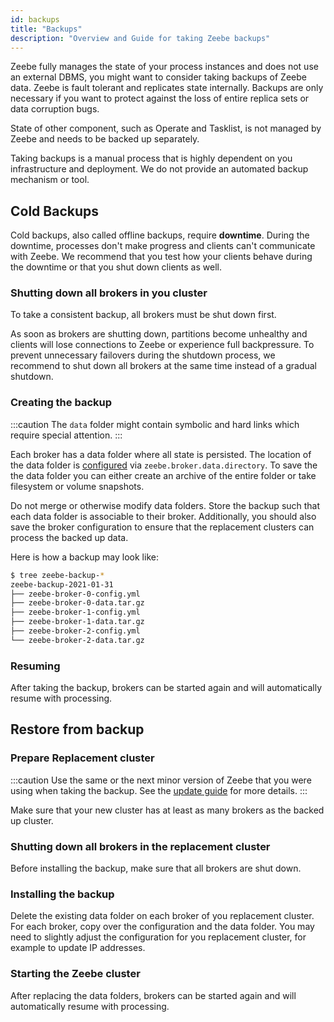 ```yaml
---
id: backups
title: "Backups"
description: "Overview and Guide for taking Zeebe backups"
---
```


Zeebe fully manages the state of your process instances and does not use an external DBMS, you might want to consider taking backups of Zeebe data.
Zeebe is fault tolerant and replicates state internally.
Backups are only necessary if you want to protect against the loss of entire replica sets or data corruption bugs.

State of other component, such as Operate and Tasklist, is not managed by Zeebe and needs to be backed up separately.

Taking backups is a manual process that is highly dependent on you infrastructure and deployment.
We do not provide an automated backup mechanism or tool.

## Cold Backups

Cold backups, also called offline backups, require **downtime**.
During the downtime, processes don't make progress and clients can't communicate with Zeebe.
We recommend that you test how your clients behave during the downtime or that you shut down clients as well.

### Shutting down all brokers in you cluster
To take a consistent backup, all brokers must be shut down first.

As soon as brokers are shutting down, partitions become unhealthy and clients will lose connections to Zeebe or experience full backpressure.
To prevent unnecessary failovers during the shutdown process, we recommend to shut down all brokers at the same time instead of a gradual shutdown.

### Creating the backup
:::caution
The `data` folder might contain symbolic and hard links which require special attention.
:::

Each broker has a data folder where all state is persisted.
The location of the data folder is [configured](../configuration/configuration.md) via `zeebe.broker.data.directory`.
To save the the data folder you can either create an archive of the entire folder or take filesystem or volume snapshots.

Do not merge or otherwise modify data folders. Store the backup such that each data folder is associable to their broker.
Additionally, you should also save the broker configuration to ensure that the replacement clusters can process the backed up data.

Here is how a backup may look like:

```bash
$ tree zeebe-backup-*
zeebe-backup-2021-01-31
├── zeebe-broker-0-config.yml
├── zeebe-broker-0-data.tar.gz
├── zeebe-broker-1-config.yml
├── zeebe-broker-1-data.tar.gz
├── zeebe-broker-2-config.yml
└── zeebe-broker-2-data.tar.gz
```


### Resuming

After taking the backup, brokers can be started again and will automatically resume with processing.

## Restore from backup

### Prepare Replacement cluster

:::caution
Use the same or the next minor version of Zeebe that you were using when taking the backup.
See the [update guide](../../../guides/update-guide/introduction.md) for more details.
:::

Make sure that your new cluster has at least as many brokers as the backed up cluster.

### Shutting down all brokers in the replacement cluster

Before installing the backup, make sure that all brokers are shut down.

### Installing the backup

Delete the existing data folder on each broker of you replacement cluster.
For each broker, copy over the configuration and the data folder.
You may need to slightly adjust the configuration for you replacement cluster, for example to update IP addresses.

### Starting the Zeebe cluster

After replacing the data folders, brokers can be started again and will automatically resume with processing.